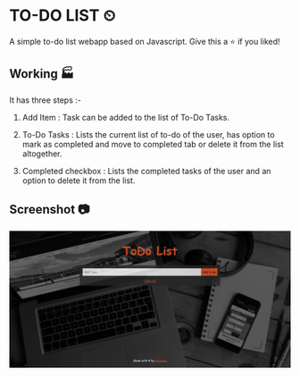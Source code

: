 # TO-DO LIST ⏲

A simple to-do list webapp based on Javascript. Give this a ⭐ if you liked!

## Working 🏭

It has three steps :-

1. Add Item : Task can be added to the list of To-Do Tasks.

2. To-Do Tasks :  Lists the current list of to-do of the user, has option to mark as completed and move to completed tab or delete it from the list altogether.

3. Completed checkbox :  Lists the completed tasks of the user and an option to delete it from the list.

## Screenshot 📷

![Front page](/img/screenshot.PNG "Cover Page")

